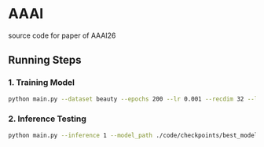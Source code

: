 # AAAI
source code for paper of AAAI26
## Running Steps

### 1. Training Model
```bash
python main.py --dataset beauty --epochs 200 --lr 0.001 --recdim 32 --layer 3
```

### 2. Inference Testing
```bash
python main.py --inference 1 --model_path ./code/checkpoints/best_model_beauty_seed2024_ii2.pth --dataset beauty
```
